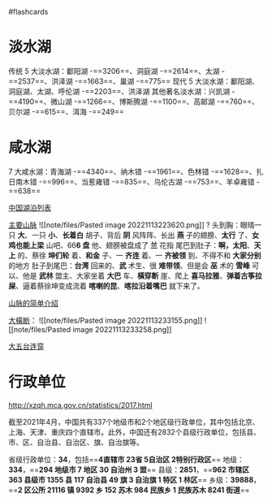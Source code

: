 #flashcards 
# 淡水湖
传统 5 大淡水湖：鄱阳湖 -==3206==、洞庭湖 -==2614==、太湖 -==2537==、洪泽湖 -==1663==、巢湖 -==775==
现代 5 大淡水湖：鄱阳湖、洞庭湖、太湖、呼伦湖 -==2203==、洪泽湖
其他著名淡水湖：兴凯湖 -==4190==、微山湖 -==1266==、博斯腾湖 -==1100==、高邮湖 -==760==、贝尔湖 -==615==、洱海 -==249== <!--SR:!2023-06-26-04-49,88.5,250!2023-05-13-00-21,61.5,250!2023-06-30-04-08,90.5,250!2023-06-13-22-53,82,250!2023-06-22-04-08,86.5,250!2023-06-24-04-21,88.5,250!2023-07-21-22-27,104,250!2023-06-30-19-12,94,250!2023-06-22-04-26,86.5,250!2023-05-06-20-21,56,250!2023-05-23-10-16,71.9,270!2023-06-11-07-45,79,250-->

# 咸水湖
7 大咸水湖：青海湖 -==4340==、纳木错 -==1961==、色林错 -==1628==、扎日南木错 -==996==、当惹雍错 -==835==、乌伦古湖 -==753==、羊卓雍错 -==638== <!--SR:!2023-06-19-13-42,84,250!2023-06-27-16-53,90,250!2023-06-29-09-35,90,250!2023-06-27-04-17,91.5,250!2023-07-07-22-19,95.5,250!2023-06-07-17-47,77.8,250!2023-04-12-11-21,44,250-->

[中国湖泊列表](https://zh.m.wikipedia.org/wiki/%E4%B8%AD%E5%9B%BD%E6%B9%96%E6%B3%8A%E5%88%97%E8%A1%A8)

[主要山脉](https://www.bilibili.com/video/BV12V411d7nF/?vd_source=a64af32d8dabf7e236df4f3ce602a593)
![[note/files/Pasted image 20221113223620.png]]
?
头到胸：眼晴一只 **大**、一只 **小**、**长着白** 胡子、背后 **阴** 风阵阵、长出 **燕** 子的翅膀、**太行** 了、**女鸡也能上梁** 山吧、66**6 盘** 他、翅膀被盘成了 **兰** 花指
尾巴到肚子：**啊，太阳**、**天上** 的、蔡徐 **坤们轮** 着、**和金** 子、一 **齐连** 着、一 **齐被领** 到、不得不和 **大家分别** 的地方
肚子到尾巴：**台湾** 回来的、**武** 术生、很 **难带领**、但是会 **巫** 术的 **雪峰** 可以、他是 **武林** 盟主、大家坐着 **大巴** 车、**橫穿断** 崖、爬上 **喜马拉雅**、**弹着古筝拉屎**、逼着蔡徐坤变成流着 **喀喇的昆**、**喀拉沿着嘴巴** 就下来了。 <!--SR:!2023-04-14-11-30,17.8,230-->

[山脉的简单介绍](http://www.k1u.com/trip/67332.html)

[大橫断](https://www.youtube.com/watch?v=jPp9gBBu6Mw)：
![[note/files/Pasted image 20221113233155.png]]
![[note/files/Pasted image 20221113233258.png]]

[大五台连穿](https://zhuanlan.zhihu.com/p/28686585)



# 行政单位
http://xzqh.mca.gov.cn/statistics/2017.html

截至2021年4月，中国共有337个地级市和2个地区级行政单位，其中包括北京、上海、天津、重庆四个直辖市。此外，中国还有2832个县级行政单位，包括县、市、区、自治县、自治区、旗、自治旗等。

省级行政单位：**34**，包括==**4直辖市  23省  5自治区  2特别行政区**==
地级：**334**，==**294 地级市  7 地区  30 自治州  3 盟**==
县级：**2851**，==**962 市辖区  363 县级市  1355 县  117 自治县  49 旗  3 自治旗  1 特区  1 林区**==
乡级：**39888**， ==**2 区公所  21116 镇  9392 乡  152 苏木  984 民族乡  1 民族苏木  8241 街道**==


